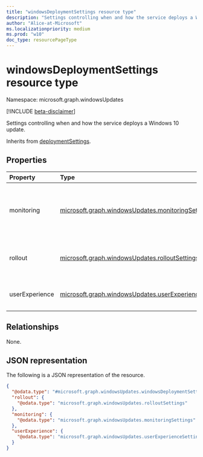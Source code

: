 ```yaml
---
title: "windowsDeploymentSettings resource type"
description: "Settings controlling when and how the service deploys a Windows 10 update."
author: "Alice-at-Microsoft"
ms.localizationpriority: medium
ms.prod: "w10"
doc_type: resourcePageType
---
```


# windowsDeploymentSettings resource type

Namespace: microsoft.graph.windowsUpdates

[!INCLUDE [beta-disclaimer](../../includes/beta-disclaimer.md)]

Settings controlling when and how the service deploys a Windows 10 update.

Inherits from [deploymentSettings](../resources/windowsupdates-deploymentsettings.md).

## Properties
|Property|Type|Description|
|:---|:---|:---|
|monitoring|[microsoft.graph.windowsUpdates.monitoringSettings](../resources/windowsupdates-monitoringsettings.md)|Settings governing conditions to monitor and automated actions to take. Inherited from [deploymentSettings](../resources/windowsupdates-deploymentsettings.md).|
|rollout|[microsoft.graph.windowsUpdates.rolloutSettings](../resources/windowsupdates-rolloutsettings.md)|Settings governing how the content is rolled out. Inherited from [deploymentSettings](../resources/windowsupdates-deploymentsettings.md).|
|userExperience|[microsoft.graph.windowsUpdates.userExperienceSettings](../resources/windowsupdates-userexperiencesettings.md)|Settings governing the user's update experience on a device.|

## Relationships
None.

## JSON representation
The following is a JSON representation of the resource.
<!-- {
  "blockType": "resource",
  "@odata.type": "microsoft.graph.windowsUpdates.windowsDeploymentSettings"
}
-->
``` json
{
  "@odata.type": "#microsoft.graph.windowsUpdates.windowsDeploymentSettings",
  "rollout": {
    "@odata.type": "microsoft.graph.windowsUpdates.rolloutSettings"
  },
  "monitoring": {
    "@odata.type": "microsoft.graph.windowsUpdates.monitoringSettings"
  },
  "userExperience": {
    "@odata.type": "microsoft.graph.windowsUpdates.userExperienceSettings"
  }
}
```

